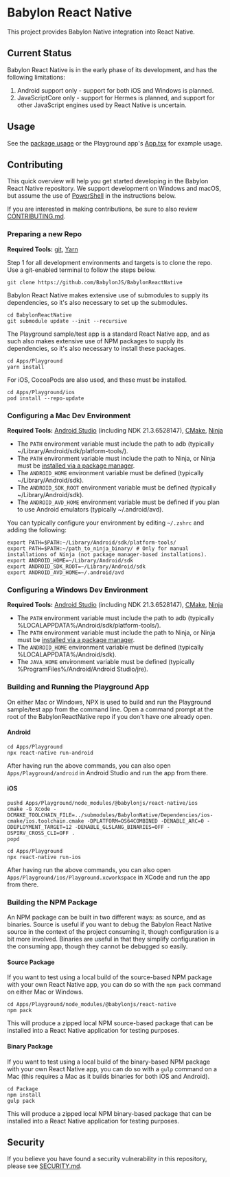 # Babylon React Native

This project provides Babylon Native integration into React Native.

## Current Status

Babylon React Native is in the early phase of its development, and has the following limitations:

1. Android support only - support for both iOS and Windows is planned.
1. JavaScriptCore only - support for Hermes is planned, and support for other JavaScript engines used by React Native is uncertain.

## Usage

See the [package usage](Apps/Playground/node_modules/@babylonjs/react-native/README.md) or the Playground app's [App.tsx](Apps/Playground/App.tsx) for example usage.

## Contributing

This quick overview will help you get started developing in the Babylon React Native repository. We support development on Windows and macOS, but assume the use of [PowerShell](https://docs.microsoft.com/en-us/powershell/scripting/install/installing-powershell) in the instructions below.

If you are interested in making contributions, be sure to also review [CONTRIBUTING.md](CONTRIBUTING.md).

### **Preparing a new Repo**

**Required Tools:** [git](https://git-scm.com/), [Yarn](https://classic.yarnpkg.com/en/docs/install)

Step 1 for all development environments and targets is to clone the repo. Use a git-enabled terminal to follow the steps below.

```
git clone https://github.com/BabylonJS/BabylonReactNative
```

Babylon React Native makes extensive use of submodules to supply its dependencies, so it's also necessary to set up the submodules.

```
cd BabylonReactNative
git submodule update --init --recursive
```

The Playground sample/test app is a standard React Native app, and as such also makes extensive use of NPM packages to supply its dependencies, so it's also necessary to install these packages.

```
cd Apps/Playground
yarn install
```

For iOS, CocoaPods are also used, and these must be installed.

```
cd Apps/Playground/ios
pod install --repo-update
```

### **Configuring a Mac Dev Environment**

**Required Tools:** [Android Studio](https://developer.android.com/studio/) (including NDK 21.3.6528147), [CMake](https://cmake.org/), [Ninja](https://ninja-build.org/)

- The `PATH` environment variable must include the path to adb (typically ~/Library/Android/sdk/platform-tools/).
- The `PATH` environment variable must include the path to Ninja, or Ninja must be [installed via a package manager](https://github.com/ninja-build/ninja/wiki/Pre-built-Ninja-packages).
- The `ANDROID_HOME` environment variable must be defined (typically ~/Library/Android/sdk).
- The `ANDROID_SDK_ROOT` environment variable must be defined (typically ~/Library/Android/sdk).
- The `ANDROID_AVD_HOME` environment variable must be defined if you plan to use Android emulators (typically ~/.android/avd).

You can typically configure your environment by editing `~/.zshrc` and adding the following:

```
export PATH=$PATH:~/Library/Android/sdk/platform-tools/
export PATH=$PATH:~/path_to_ninja_binary/ # Only for manual installations of Ninja (not package manager-based installations).
export ANDROID_HOME=~/Library/Android/sdk
export ANDROID_SDK_ROOT=~/Library/Android/sdk
export ANDROID_AVD_HOME=~/.android/avd
```

### **Configuring a Windows Dev Environment**

**Required Tools:** [Android Studio](https://developer.android.com/studio/) (including NDK 21.3.6528147), [CMake](https://cmake.org/), [Ninja](https://ninja-build.org/)

- The `PATH` environment variable must include the path to adb (typically %LOCALAPPDATA%/Android/sdk/platform-tools/).
- The `PATH` environment variable must include the path to Ninja, or Ninja must be [installed via a package manager](https://github.com/ninja-build/ninja/wiki/Pre-built-Ninja-packages).  
- The `ANDROID_HOME` environment variable must be defined (typically %LOCALAPPDATA%/Android/sdk).
- The `JAVA_HOME` environment variable must be defined (typically %ProgramFiles%/Android/Android Studio/jre).


### **Building and Running the Playground App**

On either Mac or Windows, NPX is used to build and run the Playground sample/test app from the command line. Open a command prompt at the root of the BabylonReactNative repo if you don't have one already open.

#### Android

```
cd Apps/Playground
npx react-native run-android
```

After having run the above commands, you can also open `Apps/Playground/android` in Android Studio and run the app from there.

#### iOS

```
pushd Apps/Playground/node_modules/@babylonjs/react-native/ios
cmake -G Xcode -DCMAKE_TOOLCHAIN_FILE=../submodules/BabylonNative/Dependencies/ios-cmake/ios.toolchain.cmake -DPLATFORM=OS64COMBINED -DENABLE_ARC=0 -DDEPLOYMENT_TARGET=12 -DENABLE_GLSLANG_BINARIES=OFF -DSPIRV_CROSS_CLI=OFF .
popd

cd Apps/Playground
npx react-native run-ios
```

After having run the above commands, you can also open `Apps/Playground/ios/Playground.xcworkspace` in XCode and run the app from there.

### **Building the NPM Package**

An NPM package can be built in two different ways: as source, and as binaries. Source is useful if you want to debug the Babylon React Native source in the context of the project consuming it, though configuration is a bit more involved. Binaries are useful in that they simplify configuration in the consuming app, though they cannot be debugged so easily.

#### Source Package

If you want to test using a local build of the source-based NPM package with your own React Native app, you can do so with the `npm pack` command on either Mac or Windows.

```
cd Apps/Playground/node_modules/@babylonjs/react-native
npm pack
```

This will produce a zipped local NPM source-based package that can be installed into a React Native application for testing purposes.

#### Binary Package

If you want to test using a local build of the binary-based NPM package with your own React Native app, you can do so with a `gulp` command on a Mac (this requires a Mac as it builds binaries for both iOS and Android).

```
cd Package
npm install
gulp pack
```

This will produce a zipped local NPM binary-based package that can be installed into a React Native application for testing purposes.

## Security

If you believe you have found a security vulnerability in this repository, please see [SECURITY.md](SECURITY.md).

